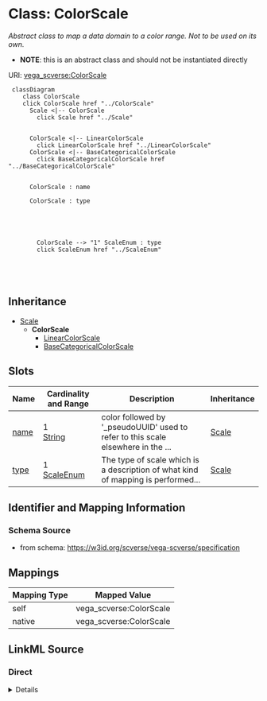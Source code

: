 

# Class: ColorScale 


_Abstract class to map a data domain to a color range. Not to be used on its own._




* __NOTE__: this is an abstract class and should not be instantiated directly


URI: [vega_scverse:ColorScale](https://w3id.org/scverse/vega-scverse/ColorScale)






```mermaid
 classDiagram
    class ColorScale
    click ColorScale href "../ColorScale"
      Scale <|-- ColorScale
        click Scale href "../Scale"
      

      ColorScale <|-- LinearColorScale
        click LinearColorScale href "../LinearColorScale"
      ColorScale <|-- BaseCategoricalColorScale
        click BaseCategoricalColorScale href "../BaseCategoricalColorScale"
      
      
      ColorScale : name
        
      ColorScale : type
        
          
    
        
        
        ColorScale --> "1" ScaleEnum : type
        click ScaleEnum href "../ScaleEnum"
    

        
      
```





## Inheritance
* [Scale](Scale.md)
    * **ColorScale**
        * [LinearColorScale](LinearColorScale.md)
        * [BaseCategoricalColorScale](BaseCategoricalColorScale.md)



## Slots

| Name | Cardinality and Range | Description | Inheritance |
| ---  | --- | --- | --- |
| [name](name.md) | 1 <br/> [String](String.md) | color followed by '_pseudoUUID' used to refer to this scale elsewhere in the ... | [Scale](Scale.md) |
| [type](type.md) | 1 <br/> [ScaleEnum](ScaleEnum.md) | The type of scale which is a description of what kind of mapping is performed... | [Scale](Scale.md) |









## Identifier and Mapping Information







### Schema Source


* from schema: https://w3id.org/scverse/vega-scverse/specification




## Mappings

| Mapping Type | Mapped Value |
| ---  | ---  |
| self | vega_scverse:ColorScale |
| native | vega_scverse:ColorScale |







## LinkML Source

<!-- TODO: investigate https://stackoverflow.com/questions/37606292/how-to-create-tabbed-code-blocks-in-mkdocs-or-sphinx -->

### Direct

<details>
```yaml
name: ColorScale
description: Abstract class to map a data domain to a color range. Not to be used
  on its own.
from_schema: https://w3id.org/scverse/vega-scverse/specification
is_a: Scale
abstract: true
slot_usage:
  name:
    name: name
    description: color followed by '_pseudoUUID' used to refer to this scale elsewhere
      in the view configuration.
    pattern: ^color_[0-9a-fA-F]{8}-[0-9a-fA-F]{4}-[0-9a-fA-F]{4}-[0-9a-fA-F]{4}-[0-9a-fA-F]{12}$

```
</details>

### Induced

<details>
```yaml
name: ColorScale
description: Abstract class to map a data domain to a color range. Not to be used
  on its own.
from_schema: https://w3id.org/scverse/vega-scverse/specification
is_a: Scale
abstract: true
slot_usage:
  name:
    name: name
    description: color followed by '_pseudoUUID' used to refer to this scale elsewhere
      in the view configuration.
    pattern: ^color_[0-9a-fA-F]{8}-[0-9a-fA-F]{4}-[0-9a-fA-F]{4}-[0-9a-fA-F]{4}-[0-9a-fA-F]{12}$
attributes:
  name:
    name: name
    description: color followed by '_pseudoUUID' used to refer to this scale elsewhere
      in the view configuration.
    from_schema: https://w3id.org/scverse/vega-scverse/scales
    identifier: true
    alias: name
    owner: ColorScale
    domain_of:
    - DataObject
    - Scale
    range: string
    required: true
    pattern: ^color_[0-9a-fA-F]{8}-[0-9a-fA-F]{4}-[0-9a-fA-F]{4}-[0-9a-fA-F]{4}-[0-9a-fA-F]{12}$
  type:
    name: type
    description: "The type of scale which is a description of what kind of mapping\
      \ is performed between data domain and \nvisual range, e.g. `linear`."
    from_schema: https://w3id.org/scverse/vega-scverse/scales
    alias: type
    owner: ColorScale
    domain_of:
    - Transform
    - Format
    - Scale
    - Legend
    - Mark
    - TextMark
    - GroupMark
    range: ScaleEnum
    required: true

```
</details>